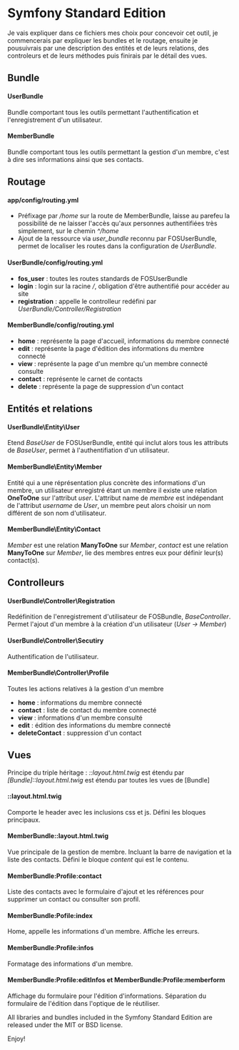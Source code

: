 Symfony Standard Edition
========================
Je vais expliquer dans ce fichiers mes choix pour concevoir cet outil, je commencerais par expliquer les bundles et le routage, ensuite je pousuivrais par une description des entités et de leurs relations, des controleurs et de leurs méthodes puis finirais par le détail des vues.

Bundle
------------------------
#### UserBundle
Bundle comportant tous les outils permettant l'authentification et l'enregistrement d'un utilisateur.

#### MemberBundle
Bundle comportant tous les outils permettant la gestion d'un membre, c'est à dire ses informations ainsi que ses contacts.

Routage
------------------------
#### app/config/routing.yml
- Préfixage par */home* sur la route de MemberBundle, laisse au parefeu la possibilité de ne laisser l'accès qu'aux personnes authentifiées très simplement, sur le chemin *^/home*
- Ajout de la ressource via *user_bundle* reconnu par FOSUserBundle, permet de localiser les routes dans la configuration de *UserBundle*.

#### UserBundle/config/routing.yml
- **fos_user** : toutes les routes standards de FOSUserBundle
- **login** : login sur la racine */*, obligation d'être authentifié pour accéder au site
- **registration** : appelle le controlleur redéfini par *UserBundle/Controller/Registration*

#### MemberBundle/config/routing.yml
- **home** : représente la page d'accueil, informations du membre connecté
- **edit** : représente la page d'édition des informations du membre connecté
- **view** : représente la page d'un membre qu'un membre connecté consulte
- **contact** : représente le carnet de contacts
- **delete** : représente la page de suppression d'un contact

Entités et relations
------------------------
#### UserBundle\Entity\User
Etend *BaseUser* de FOSUserBundle, entité qui inclut alors tous les attributs de *BaseUser*, permet à l'authentifiation d'un utilisateur.

#### MemberBundle\Entity\Member
Entité qui a une réprésentation plus concrète des informations d'un membre, un utilisateur enregistré étant un membre il existe une relation **OneToOne** sur l'attribut *user*. L'attribut name de *membre* est indépendant de l'attribut *username* de *User*, un membre peut alors choisir un nom différent de son nom d'utilisateur.

#### MemberBundle\Entity\Contact
*Member* est une relation **ManyToOne** sur *Member*, *contact* est une relation **ManyToOne** sur *Member*, lie des membres entres eux pour définir leur(s) contact(s).

Controlleurs
------------------------
#### UserBundle\Controller\Registration
Redéfinition de l'enregistrement d'utilisateur de FOSBundle, *BaseController*. Permet l'ajout d'un membre à la création d'un utilisateur (*User -> Member*)

#### UserBundle\Controller\Secutiry
Authentification de l'utilisateur.

#### MemberBundle\Controller\Profile
Toutes les actions relatives à la gestion d'un membre
- **home** : informations du membre connecté
- **contact** : liste de contact du membre connecté
- **view** : informations d'un membre consulté
- **edit** : édition des informations du membre connecté
- **deleteContact** : suppression d'un contact

Vues
------------------------
Principe du triple héritage : _::layout.html.twig_ est étendu par _[Bundle]::layout.html.twig_ est étendu par toutes les vues de [Bundle]

#### ::layout.html.twig
Comporte le header avec les inclusions css et js. Défini les bloques principaux.

#### MemberBundle::layout.html.twig
Vue principale de la gestion de membre. Incluant la barre de navigation et la liste des contacts. Défini le bloque *content* qui est le contenu.

#### MemberBundle:Profile:contact
Liste des contacts avec le formulaire d'ajout et les références pour supprimer un contact ou consulter son profil.

#### MemberBundle:Pofile:index
Home, appelle les informations d'un membre. Affiche les erreurs.

#### MemberBundle:Profile:infos
Formatage des informations d'un membre.

#### MemberBundle:Profile:editInfos et MemberBundle:Profile:memberform
Affichage du formulaire pour l'édition d'informations. Séparation du formulaire de l'édition dans l'optique de le réutiliser.

All libraries and bundles included in the Symfony Standard Edition are
released under the MIT or BSD license.



Enjoy!

[1]:  http://symfony.com/doc/2.6/book/installation.html
[6]:  http://symfony.com/doc/2.6/bundles/SensioFrameworkExtraBundle/index.html
[7]:  http://symfony.com/doc/2.6/book/doctrine.html
[8]:  http://symfony.com/doc/2.6/book/templating.html
[9]:  http://symfony.com/doc/2.6/book/security.html
[10]: http://symfony.com/doc/2.6/cookbook/email.html
[11]: http://symfony.com/doc/2.6/cookbook/logging/monolog.html
[12]: http://symfony.com/doc/2.6/cookbook/assetic/asset_management.html
[13]: http://symfony.com/doc/2.6/bundles/SensioGeneratorBundle/index.html
